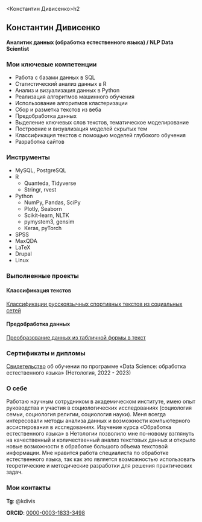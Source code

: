 <Константин Дивисенко>h2</h2>

## Константин Дивисенко
**Аналитик данных (обработка естественного языка) / NLP Data Scientist**

### Мои ключевые компетенции
- Работа с базами данных в SQL
- Статистический анализ данных в R
- Анализ и визуализация данных в Python
- Реализация алгоритмов машинного обучения
- Использование алгоритмов кластеризации
- Сбор и разметка текстов из веба
- Предобработка данных
- Выделение ключевых слов текстов, тематическое моделирование 
- Построение и визуализация моделей скрытых тем
- Классификация текстов с помощью моделей глубокого обучения
- Разработка сайтов

### Инструменты
- MySQL, PostgreSQL
- R
	- Quanteda, Tidyverse
	- Stringr, rvest
- Python
	- NumPy, Pandas, SciPy
	- Plotly, Seaborn
	- Scikit-learn, NLTK
	- pymystem3, gensim
	- Keras, pyTorch
- SPSS
- MaxQDA
- LaTeX
- Drupal
- Linux

### Выполненные проекты

#### Классификация текстов
[Классификации русскоязычных спортивных текстов из социальных сетей](https://github.com/constdivis/Classification-of-Russian-language-sports-texts)

#### Предобработка данных
[Преобразование данных из табличной формы в текст](https://github.com/constdivis/registration-form-data-preprocessing)

### Сертификаты и дипломы
[Свидетельство](pict/certificate_Netotgy_DS_NLP.png) об обучении по программе «Data Science: обработка естественного языка» (Нетология, 2022 - 2023)

### О себе
Работаю научным сотрудником в академическом институте, имею опыт руководства и участия в социологических исследованиях (социология семьи, социология религии, социология науки). Меня всегда интересовали методы анализа данных и возможности компьютерного ассистирования в исследованиях. Изучение курса «Обработка естественного языка» в Нетологии позволило мне по-новому взглянуть на качественный и количественный анализ текстовых данных и открыло новые возможности в обработке большого объема текстовой информации. Мне нравится работа специалиста по обработке естественного языка, так как это является возможностью использовать теоретические и методические разработки для решения практических задач. 

### Мои контакты
**Tg**: @kdivis

**ORCID**: [0000-0003-1833-3498](https://orcid.org/0000-0003-1833-3498)
